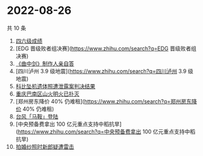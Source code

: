 # 2022-08-26

共 10 条

<!-- BEGIN -->
<!-- 最后更新时间 Fri Aug 26 2022 00:07:20 GMT+0800 (China Standard Time) -->

1. [四六级成绩](https://www.zhihu.com/search?q=四六级成绩)
1. [EDG 晋级败者组决赛](https://www.zhihu.com/search?q=EDG 晋级败者组决赛)
1. [《曲中剑》制作人亲自答](https://www.zhihu.com/search?q=《曲中剑》制作人亲自答)
1. [四川泸州 3.9 级地震](https://www.zhihu.com/search?q=四川泸州 3.9 级地震)
1. [科比坠机遗体照遭泄露案判决结果](https://www.zhihu.com/search?q=科比坠机遗体照遭泄露案判决结果)
1. [重庆巴南区山火明火已扑灭](https://www.zhihu.com/search?q=重庆巴南区山火明火已扑灭)
1. [郑州房东降价 40% 仍难租](https://www.zhihu.com/search?q=郑州房东降价 40% 仍难租)
1. [台风「马鞍」登陆](https://www.zhihu.com/search?q=台风「马鞍」登陆)
1. [中央预备费拿出 100 亿元重点支持中稻抗旱](https://www.zhihu.com/search?q=中央预备费拿出 100
   亿元重点支持中稻抗旱)
1. [拍婚纱照时新郎疑遭雷击](https://www.zhihu.com/search?q=拍婚纱照时新郎疑遭雷击)

<!-- END -->

